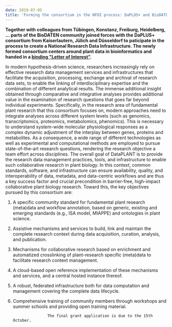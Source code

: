 ```yaml
---
date: 2019-07-05
title: 'Forming the consortium in the NFDI process: DaPLUS+ and BioDATEN Science Data Center'
---
```


__Together with colleagues from Tübingen, Konstanz, Freiburg, Heidelberg, ... parts of the BioDATEN community joined forces with the DaPLUS+ consortium from Kaiserlautern, Jülich and Düsseldorf to paticipate in the process to create a National Research Data Infrastructure. The newly formed consortium centers around plant data in bioinformatics and handed in a <a href="//www.dfg.de/download/pdf/foerderung/programme/nfdi/absichtserklaerungen/2019/2019_data_plant.pdf" target="_blank">binding "Letter of Interest"</a>.__

 In modern hypothesis-driven science, researchers increasingly rely on effective research data management services and infrastructures that facilitate the acquisition, processing, exchange and archival of research data sets, to enable the linking of interdisciplinary expertise and the combination of different analytical results. The immense additional insight obtained through comparative and integrative analyses provides additional value in the examination of research questions that goes far beyond individual experiments. Specifically, in the research area of fundamental plant research that this consortium focuses on, modern approaches need to integrate analyses across different system levels (such as genomics, transcriptomics, proteomics, metabolomics, phenomics). This is necessary to understand system-wide molecular physiological responses as a complex dynamic adjustment of the interplay between genes, proteins and metabolites. As a consequence, a wide range of different technologies as well as experimental and computational methods are employed to pursue state-of-the-art research questions, rendering the research objective a team effort across disciplines. The overall goal of DataPLANT is to provide the research data management practices, tools, and infrastructure to enable such collaborative research in plant biology. In this context, common standards, software, and infrastructure can ensure availability, quality, and interoperability of data, metadata, and data-centric workflows and are thus a key success factor and crucial precondition in barrier-free, high-impact collaborative plant biology research. Toward this, the key objectives pursued by this consortium are: 

1.   A specific community standard for fundamental plant research (meta)data and workflow annotation, based on generic, existing and emerging standards (e.g., ISA model, MIAPPE) and ontologies in plant science.
2.   Assistive mechanisms and services to build, link and maintain the complete research context during data acquisition, curation, analysis, and publication.
3.   Mechanisms for collaborative research based on enrichment and automatized crosslinking of plant-research specific (meta)data to facilitate research context management.
4.   A cloud-based open reference implementation of these mechanisms and services, and a central hosted instance thereof.
5.   A robust, federated infrastructure both for data computation and management covering the complete data lifecycle.
6.   Comprehensive training of community members through workshops and summer schools and providing open training material.

                        The final grant application is due to the 15th October.
                    
                